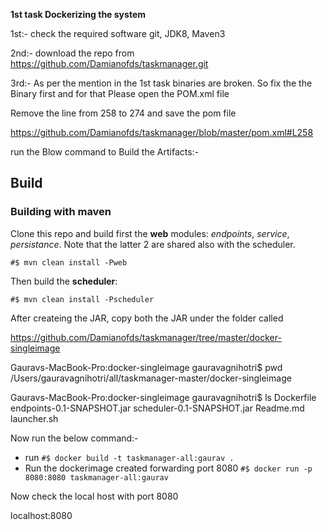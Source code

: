 
**1st task Dockerizing the system**

1st:- check the required software git, JDK8, Maven3

2nd:- download the repo from https://github.com/Damianofds/taskmanager.git

3rd:- As per the mention in the 1st task binaries are broken.
So fix the the Binary first and for that Please open the POM.xml file 

Remove the line from 258 to 274 and save the pom file

https://github.com/Damianofds/taskmanager/blob/master/pom.xml#L258

run the Blow command to Build the Artifacts:-

## Build

### Building with maven

Clone this repo and build first the **web** modules: *endpoints*, *service*, *persistance*.
Note that the latter 2 are shared also with the scheduler.

```
#$ mvn clean install -Pweb

```

Then build the **scheduler**:
```
#$ mvn clean install -Pscheduler

```

After createing the JAR, copy both the JAR under the folder called

https://github.com/Damianofds/taskmanager/tree/master/docker-singleimage 

Gauravs-MacBook-Pro:docker-singleimage gauravagnihotri$ pwd
/Users/gauravagnihotri/all/taskmanager-master/docker-singleimage

Gauravs-MacBook-Pro:docker-singleimage gauravagnihotri$ ls
Dockerfile			endpoints-0.1-SNAPSHOT.jar	scheduler-0.1-SNAPSHOT.jar
Readme.md			launcher.sh

Now run the below command:-

* run `#$ docker build -t taskmanager-all:gaurav .`
* Run the dockerimage created forwarding port 8080 `#$ docker run -p 8080:8080 taskmanager-all:gaurav`

Now check the local host with port 8080

localhost:8080













